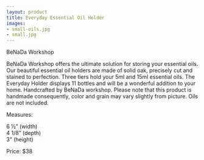 ```yaml
---
layout: product
title: Everyday Essential Oil Holder
images:
- small-oils.jpg
- small.jpg
---
```


BeNaDa Workshop

BeNaDa Workshop offers the ultimate solution for storing your essential oils. Our beautiful essential oil holders are made of solid oak, precisely cut and stained to perfection. Three tiers hold your 5ml and 15ml essential oils. The Everyday Holder displays 11 bottles and will be a wonderful addition to your home. Handcrafted by BeNaDa workshop. Please note that this product is handmade consequently, color and grain may vary slightly from picture. Oils are not included.
  

Measures:  

6 ½” (width)  
4 1/8” (depth)  
3" (height)  

Price: $38  
